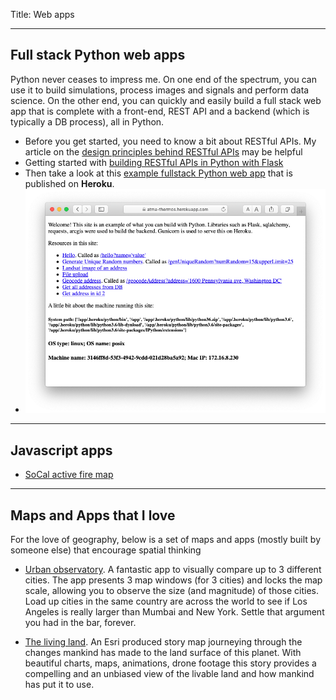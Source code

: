 Title: Web apps

-------------------------------------
## Full stack Python web apps
Python never ceases to impress me. On one end of the spectrum, you can use it to build simulations, process images and signals and perform data science. On the other end, you can quickly and easily build a full stack web app that is complete with a front-end, REST API and a backend (which is typically a DB process), all in Python.

 - Before you get started, you need to know a bit about RESTful APIs. My article on the [design principles behind RESTful APIs](/blog/design-principles-behind-restful-apis/) may be helpful
 - Getting started with [building RESTful APIs in Python with Flask](/blog/building-restful-apis-with-flask-in-python/)
 - Then take a look at this [example fullstack Python web app](fullstack-python-webapp-1/) that is published on **Heroku**.
 - <img src='/images/flask-heroku-webapp.png' width=500>

-------------------------------------
## Javascript apps

- [SoCal active fire map](firemap/)

-------------------------------------
## Maps and Apps that I love
For the love of geography, below is a set of maps and apps (mostly built by someone else) that encourage spatial thinking

 - [Urban observatory](http://www.urbanobservatory.org/compare/index.html). A fantastic app to visually compare up to 3 different cities. The app presents 3 map windows (for 3 cities) and locks the map scale, allowing you to observe the size (and magnitude) of those cities. Load up cities in the same country are across the world to see if Los Angeles is really larger than Mumbai and New York. Settle that argument you had in the bar, forever.

 - [The living land](https://storymaps.esri.com/stories/2018/anthropocene/2-the-land.html?adbsc=social2575251&adbid=1052333850838237185&adbpl=tw&adbpr=615300761). An Esri produced story map journeying through the changes mankind has made to the land surface of this planet. With beautiful charts, maps, animations, drone footage this story provides a compelling and an unbiased view of the livable land and how mankind has put it to use.